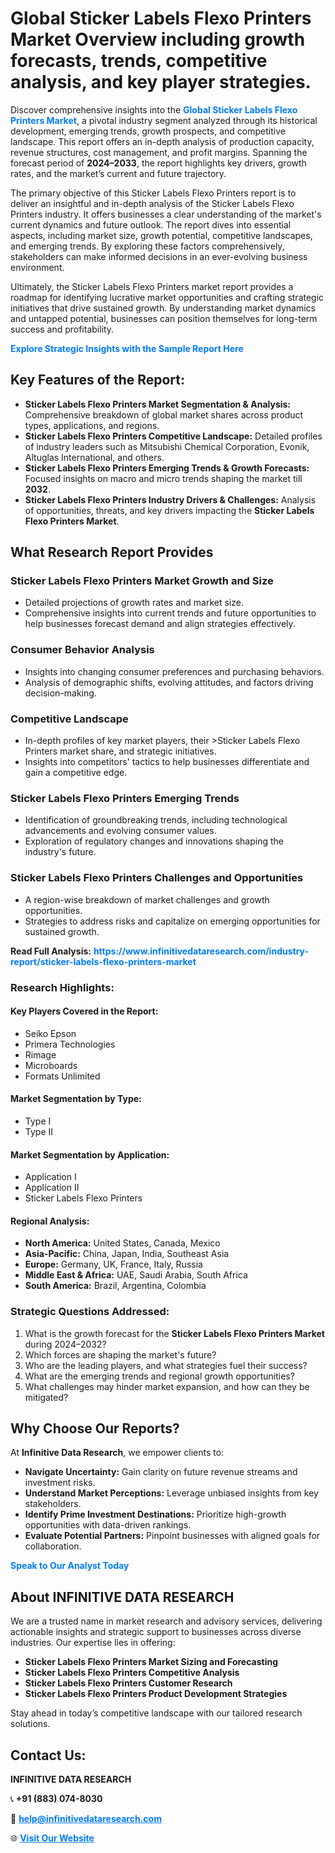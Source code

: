 <h1>Global Sticker Labels Flexo Printers Market Overview including growth forecasts, trends, competitive analysis, and key player strategies.</h1>
<p>
Discover comprehensive insights into the 
<a href="https://www.infinitivedataresearch.com/industry-report/sticker-labels-flexo-printers-market" rel="dofollow" style="color: #007BFF; text-decoration: none;"><strong>Global Sticker Labels Flexo Printers Market</strong></a>, a pivotal industry segment analyzed through its historical development, emerging trends, growth prospects, and competitive landscape. This report offers an in-depth analysis of production capacity, revenue structures, cost management, and profit margins. Spanning the forecast period of <strong>2024–2033</strong>, the report highlights key drivers, growth rates, and the market’s current and future trajectory.
</p>
<p>
The primary objective of this Sticker Labels Flexo Printers report is to deliver an insightful and in-depth analysis of the Sticker Labels Flexo Printers industry. It offers businesses a clear understanding of the market's current dynamics and future outlook. The report dives into essential aspects, including market size, growth potential, competitive landscapes, and emerging trends. By exploring these factors comprehensively, stakeholders can make informed decisions in an ever-evolving business environment.
</p>
<p>
Ultimately, the Sticker Labels Flexo Printers market report provides a roadmap for identifying lucrative market opportunities and crafting strategic initiatives that drive sustained growth. By understanding market dynamics and untapped potential, businesses can position themselves for long-term success and profitability.
</p>
<p>
<a href="https://www.infinitivedataresearch.com/request-sample/reportId=104210" style="color: #007BFF; text-decoration: none;"><strong>Explore Strategic Insights with the Sample Report Here</strong></a>
</p>

<h2>Key Features of the Report:</h2>
<ul>
<li><strong>Sticker Labels Flexo Printers Market Segmentation & Analysis:</strong> Comprehensive breakdown of global market shares across product types, applications, and regions.</li>
<li><strong>Sticker Labels Flexo Printers Competitive Landscape:</strong> Detailed profiles of industry leaders such as Mitsubishi Chemical Corporation, Evonik, Altuglas International, and others.</li>
<li><strong>Sticker Labels Flexo Printers Emerging Trends & Growth Forecasts:</strong> Focused insights on macro and micro trends shaping the market till <strong>2032</strong>.</li>
<li><strong>Sticker Labels Flexo Printers Industry Drivers & Challenges:</strong> Analysis of opportunities, threats, and key drivers impacting the <strong>Sticker Labels Flexo Printers Market</strong>.</li>
</ul>

<h2>What Research Report Provides</h2>
<h3>Sticker Labels Flexo Printers Market Growth and Size</h3>
<ul>
<li>Detailed projections of growth rates and market size.</li>
<li>Comprehensive insights into current trends and future opportunities to help businesses forecast demand and align strategies effectively.</li>
</ul>

<h3>Consumer Behavior Analysis</h3>
<ul>
<li>Insights into changing consumer preferences and purchasing behaviors.</li>
<li>Analysis of demographic shifts, evolving attitudes, and factors driving decision-making.</li>
</ul>

<h3>Competitive Landscape</h3>
<ul>
<li>In-depth profiles of key market players, their >Sticker Labels Flexo Printers market share, and strategic initiatives.</li>
<li>Insights into competitors' tactics to help businesses differentiate and gain a competitive edge.</li>
</ul>

<h3>Sticker Labels Flexo Printers Emerging Trends</h3>
<ul>
<li>Identification of groundbreaking trends, including technological advancements and evolving consumer values.</li>
<li>Exploration of regulatory changes and innovations shaping the industry's future.</li>
</ul>

<h3>Sticker Labels Flexo Printers Challenges and Opportunities</h3>
<ul>
<li>A region-wise breakdown of market challenges and growth opportunities.</li>
<li>Strategies to address risks and capitalize on emerging opportunities for sustained growth.</li>
</ul>
<p><strong>Read Full Analysis:</strong> <a href="https://www.infinitivedataresearch.com/industry-report/sticker-labels-flexo-printers-market" rel="dofollow" style="color: #007BFF; text-decoration: none;"><strong>https://www.infinitivedataresearch.com/industry-report/sticker-labels-flexo-printers-market</strong></a></p>
<h3>Research Highlights:</h3>
<h4>Key Players Covered in the Report:</h4>
<ul><li>Seiko Epson</li><li>Primera Technologies</li><li>Rimage</li><li>Microboards</li><li>Formats Unlimited</li></ul>
<h4>Market Segmentation by Type:</h4>
<ul><li>Type I</li><li>Type II</li></ul>
<h4>Market Segmentation by Application:</h4>
<ul><li>Application I</li><li>Application II</li><li>Sticker Labels Flexo Printers</li></ul>

<h4>Regional Analysis:</h4>
<ul>
<li><strong>North America:</strong> United States, Canada, Mexico</li>
<li><strong>Asia-Pacific:</strong> China, Japan, India, Southeast Asia</li>
<li><strong>Europe:</strong> Germany, UK, France, Italy, Russia</li>
<li><strong>Middle East & Africa:</strong> UAE, Saudi Arabia, South Africa</li>
<li><strong>South America:</strong> Brazil, Argentina, Colombia</li>
</ul>

<h3>Strategic Questions Addressed:</h3>
<ol>
<li>What is the growth forecast for the <strong>Sticker Labels Flexo Printers Market</strong> during 2024–2032?</li>
<li>Which forces are shaping the market's future?</li>
<li>Who are the leading players, and what strategies fuel their success?</li>
<li>What are the emerging trends and regional growth opportunities?</li>
<li>What challenges may hinder market expansion, and how can they be mitigated?</li>
</ol>

<h2>Why Choose Our Reports?</h2>
<p>At <strong>Infinitive Data Research</strong>, we empower clients to:</p>
<ul>
<li><strong>Navigate Uncertainty:</strong> Gain clarity on future revenue streams and investment risks.</li>
<li><strong>Understand Market Perceptions:</strong> Leverage unbiased insights from key stakeholders.</li>
<li><strong>Identify Prime Investment Destinations:</strong> Prioritize high-growth opportunities with data-driven rankings.</li>
<li><strong>Evaluate Potential Partners:</strong> Pinpoint businesses with aligned goals for collaboration.</li>
</ul>
<p><a href="https://www.infinitivedataresearch.com/industry-report/sticker-labels-flexo-printers-market" rel="dofollow" style="color: #007BFF; text-decoration: none;"><strong>Speak to Our Analyst Today</strong></a></p>

<h2>About INFINITIVE DATA RESEARCH</h2>
<p>We are a trusted name in market research and advisory services, delivering actionable insights and strategic support to businesses across diverse industries. Our expertise lies in offering:</p>
<ul>
<li><strong>Sticker Labels Flexo Printers Market Sizing and Forecasting</strong></li>
<li><strong>Sticker Labels Flexo Printers Competitive Analysis</strong></li>
<li><strong>Sticker Labels Flexo Printers Customer Research</strong></li>
<li><strong>Sticker Labels Flexo Printers Product Development Strategies</strong></li>
</ul>
<p>Stay ahead in today’s competitive landscape with our tailored research solutions.</p>

<h2>Contact Us:</h2>
<p><strong>INFINITIVE DATA RESEARCH</strong></p>
<p>📞 <strong>+91 (883) 074-8030</strong></p>
<p>📧 <strong><a href="mailto:help@infinitivedataresearch.com" style="color: #007BFF;">help@infinitivedataresearch.com</a></strong></p>
<p>🌐 <strong><a href="https://www.infinitivedataresearch.com" rel="dofollow" style="color: #007BFF;">Visit Our Website</a></strong></p>